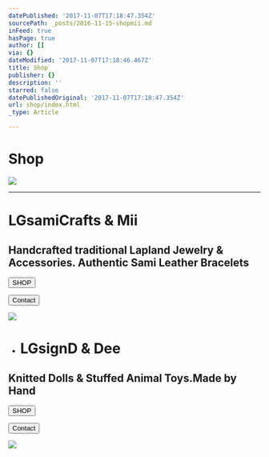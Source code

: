 ```yaml
---
datePublished: '2017-11-07T17:18:47.354Z'
sourcePath: _posts/2016-11-15-shopmii.md
inFeed: true
hasPage: true
author: []
via: {}
dateModified: '2017-11-07T17:18:46.467Z'
title: Shop
publisher: {}
description: ''
starred: false
datePublishedOriginal: '2017-11-07T17:18:47.354Z'
url: shop/index.html
_type: Article

---
```

# **Shop**
![](https://the-grid-user-content.s3-us-west-2.amazonaws.com/28b41c7b-f21b-4773-968e-85c3f2dd961c.jpg)

---

# **LGsamiCrafts & Mii**

## Handcrafted traditional Lapland Jewelry & Accessories. Authentic Sami Leather Bracelets

<button data-role="cta" style="">SHOP</button>

<button data-role="cta" style="">Contact</button>

![](https://the-grid-user-content.s3-us-west-2.amazonaws.com/f27959a9-de6c-49e7-8927-351d748f3182.jpg)

* # **LGsignD & Dee**

## Knitted Dolls & Stuffed Animal Toys.Made by Hand

<button data-role="cta" style="">SHOP</button>

<button data-role="cta" style="">Contact</button>

![](https://the-grid-user-content.s3-us-west-2.amazonaws.com/fdd398a7-4353-4ced-8dee-a5f0cdc39ec1.jpg)